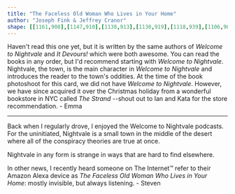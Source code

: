 ```yaml
---
title: "The Faceless Old Woman Who Lives in Your Home"
author: "Joseph Fink & Jeffrey Cranor"
shape: [[1161,908],[1147,910],[1138,913],[1130,919],[1118,939],[1106,966],[1085,1000],[1076,1011],[1071,1020],[1064,1027],[1042,1059],[1028,1075],[1005,1097],[1004,1106],[1013,1143],[1018,1173],[1021,1207],[1023,1220],[1026,1228],[1034,1230],[1079,1230],[1089,1224],[1093,1224],[1097,1225],[1108,1236],[1110,1244],[1111,1348],[1109,1372],[1108,1517],[1106,1574],[1107,1594],[1105,1638],[1107,1679],[1106,1696],[1109,1711],[1109,1716],[1107,1720],[1107,1732],[1109,1751],[1108,1769],[1110,1774],[1110,1790],[1108,1795],[1108,1842],[1105,1868],[1108,1882],[1104,1898],[1105,1945],[1103,1952],[1103,1967],[1106,1972],[1106,1977],[1103,1985],[1101,2091],[1106,2102],[1107,2121],[1117,2127],[1126,2135],[1137,2138],[1186,2139],[1235,2139],[1250,2135],[1253,2128],[1253,1916],[1255,1830],[1254,1799],[1256,1746],[1257,1611],[1259,1577],[1265,1164],[1268,1098],[1270,944],[1267,920],[1265,916],[1260,912],[1243,910],[1183,908]]
---
```

Haven't read this one yet, but it is written by the same authors of _Welcome to Nightvale_ and _It Devours!_ which were both awesome.  You can read the books in any order, but I'd recommend starting with _Welcome to Nightvale_.  Nightvale, the town, is the main character in _Welcome to Nightvale_ and introduces the reader to the town's oddities.  At the time of the book photoshoot for this card, we did not have _Welcome to Nightvale_.  However, we have since acquired it over the Christmas holiday from a wonderful bookstore in NYC called _The Strand_ --shout out to Ian and Kata for the store recommendation. - Emma

---

Back when I regularly drove, I enjoyed the Welcome to Nightvale podcasts. For the uninitiated, Nightvale is a small town in the middle of the desert where all of the conspiracy theories are true at once.

Nightvale in any form is strange in ways that are hard to find elsewhere.

In other news, I recently heard someone on The Internet™️ refer to their Amazon Alexa device as _The Faceless Old Woman Who Lives in Your Home_: mostly invisible, but always listening. - Steven

